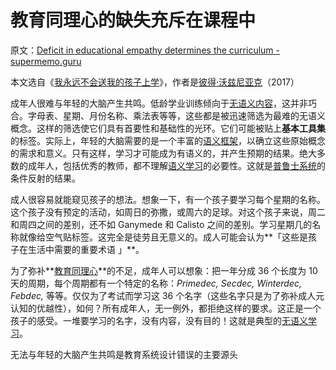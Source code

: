 # 教育同理心的缺失充斥在课程中

原文：[Deficit in educational empathy determines the curriculum - supermemo.guru](https://supermemo.guru/wiki/Deficit_in_educational_empathy_determines_the_curriculum)

本文选自《[我永远不会送我的孩子上学](https://supermemo.guru/wiki/Problem_of_Schooling)》，作者是[彼得·沃兹尼亚克](https://supermemo.guru/wiki/Piotr_Wozniak)（2017）

成年人很难与年轻的大脑产生共鸣。低龄学业训练倾向于[无语义内容](https://supermemo.guru/wiki/Asemantic_learning)，这并非巧合。字母表、星期、月份名称、乘法表等等，这些都是被迅速筛选为最难的无语义概念。这样的筛选使它们具有首要性和基础性的光环。它们可能被贴上**基本工具集**的标签。实际上，年轻的大脑需要的是一个丰富的[语义框架](https://supermemo.guru/wiki/Semantic_framework)，以确立这些原始概念的需求和意义。只有这样，学习才可能成为有语义的，并产生预期的结果。绝大多数的成年人，包括优秀的教师，都不理解[语义学习](https://supermemo.guru/wiki/Semantic_learning)的必要性。这就是[普鲁士系统](https://supermemo.guru/wiki/Prussian_system)的条件反射的结果。

成人很容易就能窥见孩子的想法。想象一下，有一个孩子要学习每个星期的名称。这个孩子没有预定的活动，如周日的弥撒，或周六的足球。对这个孩子来说，周二和周四之间的差别，还不如 Ganymede 和 Calisto 之间的差别。学习星期几的名称就像给空气贴标签。这完全是徒劳且无意义的。成人可能会认为**「这些是孩子在生活中需要的重要术语 」**。

为了弥补**[教育同理心](https://supermemo.guru/wiki/Educational_empathy)**的不足，成年人可以想象：把一年分成 36 个长度为 10 天的周期，每个周期都有一个特定的名称：*Primedec, Secdec, Winterdec, Febdec,* 等等。仅仅为了考试而学习这 36 个名字（这些名字只是为了弥补成人元认知的优越性），如何？所有成年人，无一例外，都拒绝这样的要求。这正是一个孩子的感受。一堆要学习的名字，没有内容，没有目的！这就是典型的[无语义学习](https://supermemo.guru/wiki/Asemantic_learning)。 

无法与年轻的大脑产生共鸣是教育系统设计错误的主要源头